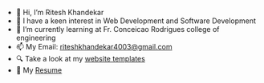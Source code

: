 - 👋 Hi, I’m Ritesh Khandekar
- 👀 I have a keen interest in Web Development and Software Development
- 🌱 I’m currently learning at Fr. Conceicao Rodrigues college of engineering
- 📫 My Email: riteshkhandekar4003@gmail.com
- 🔍 Take a look at my [website templates](https://ritesh-khandekar.github.io/Web-Pages/)
- 📄 My [Resume](https://ritesh-khandekar.github.io/ritesh-khandekar/)
<!---
ritesh-khandekar/ritesh-khandekar is a ✨ special ✨ repository because its `README.md` (this file) appears on your GitHub profile.
You can click the Preview link to take a look at your changes.
--->
